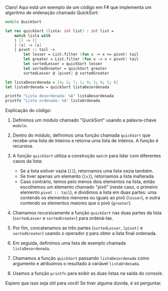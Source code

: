 Claro! Aqui está um exemplo de um código em F# que implementa um algoritmo de ordenação chamado QuickSort:

```fsharp
module QuickSort

let rec quickSort (lista: int list) : int list =
    match lista with
    | [] -> []
    | [x] -> [x]
    | pivot :: tail ->
        let lesser = List.filter (fun x -> x <= pivot) tail
        let greater = List.filter (fun x -> x > pivot) tail
        let sortedLesser = quickSort lesser
        let sortedGreater = quickSort greater
        sortedLesser @ [pivot] @ sortedGreater

let listaDesordenada = [4; 2; 7; 1; 9; 3; 6; 5; 8]
let listaOrdenada = quickSort listaDesordenada

printfn "Lista desordenada: %A" listaDesordenada
printfn "Lista ordenada: %A" listaOrdenada
```

Explicação do código:

1. Definimos um módulo chamado "QuickSort" usando a palavra-chave `module`.

2. Dentro do módulo, definimos uma função chamada `quickSort` que recebe uma lista de inteiros e retorna uma lista de inteiros. A função é recursiva.

3. A função `quickSort` utiliza a construção `match` para lidar com diferentes casos da lista:

   - Se a lista estiver vazia (`[]`), retornamos uma lista vazia também.
   - Se tiver apenas um elemento (`[x]`), retornamos a lista inalterada.
   - Caso contrário, temos pelo menos dois elementos na lista, então escolhemos um elemento chamado "pivô" (neste caso, o primeiro elemento `pivot :: tail`), e dividimos a lista em duas partes: uma contendo os elementos menores ou iguais ao pivô (`lesser`), e outra contendo os elementos maiores que o pivô (`greater`).
   
4. Chamamos recursivamente a função `quickSort` nas duas partes da lista (`sortedLesser` e `sortedGreater`) para ordená-las.

5. Por fim, concatenamos as três partes (`sortedLesser`, `[pivot]` e `sortedGreater`) usando o operador `@` para obter a lista final ordenada.

6. Em seguida, definimos uma lista de exemplo chamada `listaDesordenada`.

7. Chamamos a função `quickSort` passando `listaDesordenada` como argumento e atribuímos o resultado à variável `listaOrdenada`.

8. Usamos a função `printfn` para exibir as duas listas na saída do console.

Espero que isso seja útil para você! Se tiver alguma dúvida, é só perguntar.
